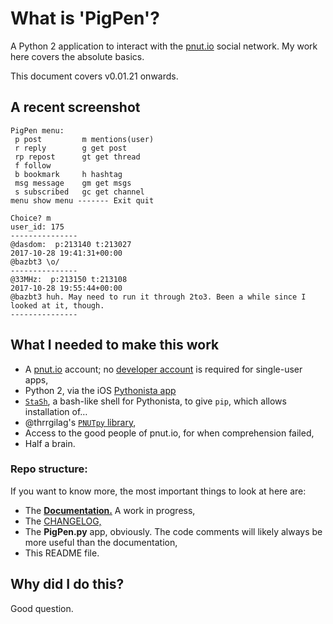 # What is 'PigPen'?
A Python 2 application to interact with the [pnut.io](https://pnut.io) social network.  My work here covers the absolute basics.

This document covers v0.01.21 onwards.

## A recent screenshot

```
PigPen menu:
 p post         m mentions(user)
 r reply        g get post
 rp repost      gt get thread
 f follow
 b bookmark     h hashtag
 msg message    gm get msgs
 s subscribed   gc get channel
menu show menu ------- Exit quit

Choice? m
user_id: 175
---------------
@dasdom:  p:213140 t:213027
2017-10-28 19:41:31+00:00
@bazbt3 \o/
---------------
@33MHz:  p:213150 t:213108
2017-10-28 19:55:44+00:00
@bazbt3 huh. May need to run it through 2to3. Been a while since I looked at it, though.
---------------
```

## What I needed to make this work
* A [pnut.io](https://pnut.io) account; no [developer account](https://pnut.io/dev) is required for single-user apps,
* Python 2, via the iOS [Pythonista app](http://omz-software.com/pythonista/)
* [`StaSh`](https://gist.github.com/CodyKochmann/4d6b40e77ba862e634185a038d2c3f13), a bash-like shell for Pythonista, to give `pip`, which allows installation of… 
* @thrrgilag's [`PNUTpy` library](https://github.com/pnut-api/PNUTpy),
* Access to the good people of pnut.io, for when comprehension failed,
* Half a brain.

### Repo structure:
If you want to know more, the most important things to look at here are:

* The **[Documentation.](/docs/00-index.md)**  A work in progress,
* The [CHANGELOG,](CHANGELOG.md)
* The **PigPen.py** app, obviously.  The code comments will likely always be more useful than the documentation,
* This README file.

## Why did I do this?
Good question.
